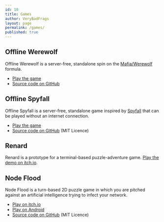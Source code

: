 ```yaml
---
id: 10
title: Games
author: VeryBadFrags
layout: page
permalink: /games/
published: true
---
```

## Offline Werewolf

Offline Werewolf is a server-free, standalone spin on the [Mafia/Werewolf](https://en.wikipedia.org/wiki/Mafia_(party_game)) formula.

* [Play the game](https://wolf.verybadfrags.com)
* [Source code on GitHub](https://github.com/VeryBadFrags/offline-werewolf)

## Offline Spyfall

Offline Spyfall is a server-free, standalone game inspired by [Spyfall](https://hwint.ru/portfolio-item/spyfall/) that can be played without an internet connection.

* [Play the game](https://spy.verybadfrags.com)
* [Source code on GitHub](https://github.com/VeryBadFrags/offline-spy) (MIT Licence)

## Renard

Renard is a prototype for a terminal-based puzzle-adventure game.
[Play the demo on itch.io](https://verybadfrags.itch.io/renard).

## Node Flood

Node Flood is a turn-based 2D puzzle game in which you are pitched  against an artificial intelligence trying to infect your network.

* [Play on itch.io](https://verybadfrags.itch.io/node-flood)
* [Play on Android](https://play.google.com/store/apps/details?id=com.vourch.nodeflood)
* [Source code on GitHub](https://github.com/VeryBadFrags/NodeFlood) (MIT Licence)
